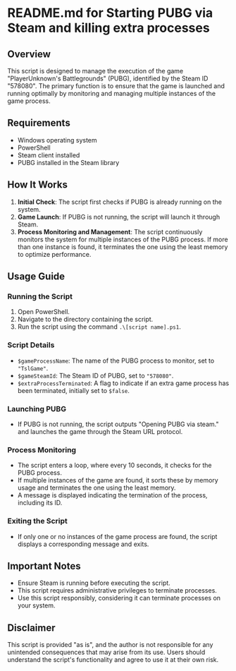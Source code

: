 # README.md for Starting PUBG via Steam and killing extra processes

## Overview
This script is designed to manage the execution of the game "PlayerUnknown's Battlegrounds" (PUBG), identified by the Steam ID "578080". The primary function is to ensure that the game is launched and running optimally by monitoring and managing multiple instances of the game process.

## Requirements
- Windows operating system
- PowerShell
- Steam client installed
- PUBG installed in the Steam library

## How It Works
1. **Initial Check**: The script first checks if PUBG is already running on the system.
2. **Game Launch**: If PUBG is not running, the script will launch it through Steam.
3. **Process Monitoring and Management**: The script continuously monitors the system for multiple instances of the PUBG process. If more than one instance is found, it terminates the one using the least memory to optimize performance.

## Usage Guide

### Running the Script
1. Open PowerShell.
2. Navigate to the directory containing the script.
3. Run the script using the command `.\[script name].ps1`.

### Script Details
- `$gameProcessName`: The name of the PUBG process to monitor, set to `"TslGame"`.
- `$gameSteamId`: The Steam ID of PUBG, set to `"578080"`.
- `$extraProcessTerminated`: A flag to indicate if an extra game process has been terminated, initially set to `$false`.

### Launching PUBG
- If PUBG is not running, the script outputs "Opening PUBG via steam." and launches the game through the Steam URL protocol.

### Process Monitoring
- The script enters a loop, where every 10 seconds, it checks for the PUBG process.
- If multiple instances of the game are found, it sorts these by memory usage and terminates the one using the least memory.
- A message is displayed indicating the termination of the process, including its ID.

### Exiting the Script
- If only one or no instances of the game process are found, the script displays a corresponding message and exits.

## Important Notes
- Ensure Steam is running before executing the script.
- This script requires administrative privileges to terminate processes.
- Use this script responsibly, considering it can terminate processes on your system.

## Disclaimer
This script is provided "as is", and the author is not responsible for any unintended consequences that may arise from its use. Users should understand the script's functionality and agree to use it at their own risk.